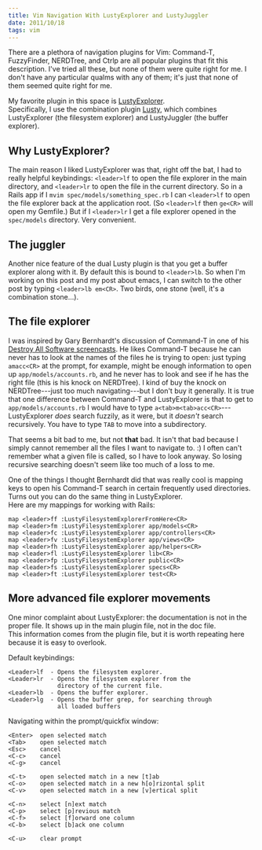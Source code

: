 ```yaml
---
title: Vim Navigation With LustyExplorer and LustyJuggler
date: 2011/10/18
tags: vim
---
```


There are a plethora of navigation plugins for Vim: Command-T, 
FuzzyFinder, NERDTree, and Ctrlp are all popular plugins that fit this 
description.  I've tried all these, but none of them were quite right 
for me.  I don't have any particular qualms with any of them; it's just 
  that none of them seemed quite right for me.

My favorite plugin in this space is [LustyExplorer][lustye].  
Specifically, I use the combination plugin [Lusty][lusty], which combines 
LustyExplorer (the filesystem explorer) and LustyJuggler (the buffer 
explorer).

## Why LustyExplorer?

The main reason I liked LustyExplorer was that, right off the bat, I had 
to really helpful keybindings: `<leader>lf` to open the file explorer in 
the main directory, and `<leader>lr` to open the file in the current 
directory.  So in a Rails app if I `mvim spec/models/something_spec.rb` 
I can `<leader>lf` to open the file explorer back at the application 
root.  (So `<leader>lf` then `ge<CR>` will open my Gemfile.)  But if I 
`<leader>lr` I get a file explorer opened in the `spec/models` 
directory.  Very convenient.


## The juggler

Another nice feature of the dual Lusty plugin is that you get a buffer 
explorer along with it.  By default this is bound to `<leader>lb`.  So 
when I'm working on this post and my post about emacs, I can switch to 
the other post by typing `<leader>lb em<CR>`.  Two birds, one stone 
(well, it's a combination stone...).

## The file explorer

I was inspired by Gary Bernhardt's discussion of Command-T in one of his 
[Destroy All Software screencasts][screencast].  He likes Command-T 
because he can never has to look at the names of the files he is trying 
to open: just typing `amacc<CR>` at the prompt, for example, might be 
enough information to open up `app/models/accounts.rb`, and he never has 
to look and see if he has the right file (this is his knock on 
NERDTree).  I kind of buy the knock on NERDTree---just too much 
navigating---but I don't buy it generally.  It is true that one 
difference between Command-T and LustyExplorer is that to get to 
`app/models/accounts.rb` I would have to type 
`a<tab>m<tab>acc<CR>`---LustyExplorer *does* search fuzzily, as it were, 
but it *doesn't* search recursively.  You have to type `TAB` to move 
into a subdirectory.

That seems a bit bad to me, but not **that** bad.  It isn't that bad 
because I simply cannot remember all the files I want to navigate to. :) 
I often can't remember what a given file is called, so I have to look 
anyway.  So losing recursive searching doesn't seem like too much of a 
loss to me.

One of the things I thought Bernhardt did that was really cool is 
mapping keys to open his Command-T search in certain frequently used 
directories.  Turns out you can do the same thing in LustyExplorer.  
Here are my mappings for working with Rails:

    map <leader>ff :LustyFilesystemExplorerFromHere<CR>
    map <leader>fm :LustyFilesystemExplorer app/models<CR>
    map <leader>fc :LustyFilesystemExplorer app/controllers<CR>
    map <leader>fv :LustyFilesystemExplorer app/views<CR>
    map <leader>fh :LustyFilesystemExplorer app/helpers<CR>
    map <leader>fl :LustyFilesystemExplorer lib<CR>
    map <leader>fp :LustyFilesystemExplorer public<CR>
    map <leader>fs :LustyFilesystemExplorer specs<CR>
    map <leader>ft :LustyFilesystemExplorer test<CR>

## More advanced file explorer movements

One minor complaint about LustyExplorer: the documentation is not in the 
proper file.  It shows up in the main plugin file, not in the doc file.  
This information comes from the plugin file, but it is worth repeating 
here because it is easy to overlook.

Default keybindings:

    <Leader>lf  - Opens the filesystem explorer.
    <Leader>lr  - Opens the filesystem explorer from the
                  directory of the current file.
    <Leader>lb  - Opens the buffer explorer.
    <Leader>lg  - Opens the buffer grep, for searching through
                  all loaded buffers

Navigating within the prompt/quickfix window:

    <Enter>  open selected match
    <Tab>    open selected match
    <Esc>    cancel
    <C-c>    cancel
    <C-g>    cancel

    <C-t>    open selected match in a new [t]ab
    <C-o>    open selected match in a new h[o]rizontal split
    <C-v>    open selected match in a new [v]ertical split

    <C-n>    select [n]ext match
    <C-p>    select [p]revious match
    <C-f>    select [f]orward one column
    <C-b>    select [b]ack one column
    
    <C-u>    clear prompt


[lusty]:[https://github.com/sjbach/lusty]
[lustye]:[http://www.vim.org/scripts/script.php?script_id=1890]
[screencast]:[https://www.destroyallsoftware.com/screencasts/catalog/file-navigation-in-vim]
